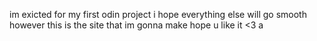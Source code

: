 im exicted for my first odin project i hope everything else will go smooth however this is the site that im gonna make hope u like it <3
a

